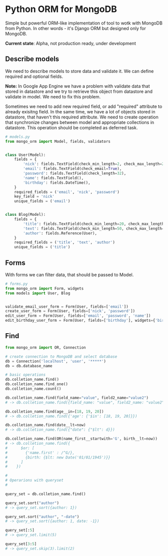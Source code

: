 Python ORM for MongoDB
=========

Simple but powerful ORM-like implementation of tool to wotk with MongoDB from Python.
In other words - it's Django ORM but designed only for MongoDB.

**Current state**: Alpha, not production ready, under development


Describe models
--------

We need to describe models to store data and validate it. We can define required and optional fields.

**Note:** In Google App Engine we have a problem with validate data that stored in datastore and we try to retrieve
this object from datastore and validate in model. We need to fix this problem.

Sometimes we need to add new required field, or add "required" attribute to already exisitng field.
In the same time, we have a lot of objects stored in datastore, that haven't this required attribute.
We need to create operation that synchronize changes between model and appropriate collections in datastore.
This operation should be completed as deferred task.

```python
# models.py
from mongo_orm import Model, fields, validators


class User(Model):
    fields = {
        'nick': fields.TextField(check_min_length=2, check_max_length=20),
        'email': fields.TextField(check_email=True),
        'password': fields.TextField(check_length=32),
        'name': fields.TextField(),
        'birthday': fields.DateTime(),
    }
    required_fields = ('email', 'nick', 'password')
    key_field = 'nick'
    unique_fields = ('email')


class Blog(Model):
    fields = {
        'title': fields.TextField(check_min_length=20, check_max_length=500),
        'text': fields.TextField(check_min_length=50, check_max_length=10000),
        'author': fields.Reference(User),
    }
    required_fields = ('title', 'text', 'author')
    unique_fields = ('title')
```


Forms
--------

With forms we can filter data, that should be passed to Model.

```python
# forms.py
from mongo_orm import Form, widgets
from models import User, Blog


validate_email_user_form = Form(User, fields=['email'])
create_user_form = Form(User, fields=['nick', 'password'])
edit_user_form = Form(User, fields=['email', 'password', 'name'])
edit_birthday_user_form = Form(User, fields=['birthday'], widgets={'birthday': widgets.SplitDateTimeWidget})
```


Find
--------

```python
from mongo_orm import OR, Connection

# create connection to MongoDB and select database
db = Connection('localhost', 'user', '*****')
db = db.database_name

# basic operations
db.colletion_name.find()
db.colletion_name.find_one()
db.colletion_name.count()

db.colletion_name.find(field_name="value", field2_name="value2")
# -> db.colletion_name.find({field_name: "value", field2_name: "value2"})

db.colletion_name.find(age__in=[18, 19, 20])
# -> db.colletion_name.find({'age': {'$in': [18, 19, 20]}})

db.colletion_name.find(date__lt=now)
# -> db.colletion_name.find({"date": {"$lt": d}})

db.colletion_name.find(OR(name_first__startwith='G', birth__lt=now))
# -> db.colletion_name.find({
#      $or: [
#        {'name.first' : /^G/},
#        {birth: {$lt: new Date('01/01/1945')}}
#      ]
#    })

#
# Operarions with queryset
#

query_set = db.colletion_name.find()

query_set.sort("author")
# -> query_set.sort({author: 1})

query_set.sort("author", "-date")
# -> query_set.sort({author: 1, date: -1})

query_set[:5]
# -> query_set.limit(5)

query_set[3:5]
# -> query_set.skip(3).limit(2)

```

